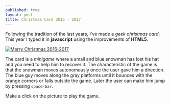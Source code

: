 ```yaml
---
published: true
layout: post
title: Christmas Card 2016 - 2017
---
```


Following the tradition of the last years, I've made a _geek christmas card_. This year I typed it in __javascript__ using the improvements of __HTML5__.

[![Merry Christmas 2016-2017]({{baseurl}}/assets/mc201617.png)](https://htmlpreview.github.io/?https://github.com/carleshf/christmasCards/blob/master/mc201617.html)

The card is a _minigame_ where a small and blue snowman has lost his hat and you need to help him to recover it. The characteristic of the game is that the snowman moves autonomously once the user gave him a direction. The blue guy moves along the gray platforms until it bounces with the orange corners or falls outside the game. Later the user can make him jump by pressing `space-bar`.

Make a click on the picture to play the game.
